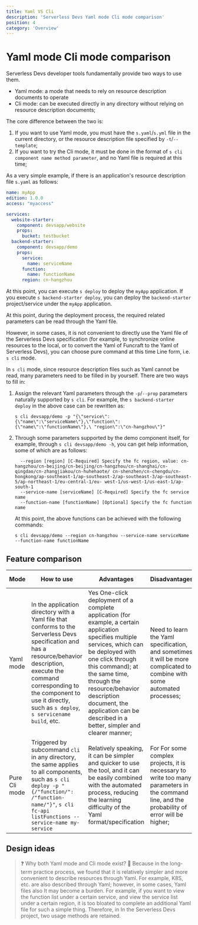 ```yaml
---
title: Yaml VS Cli
description: 'Serverless Devs Yaml mode Cli mode comparison'
position: 4
category: 'Overview'
---
```


# Yaml mode Cli mode comparison

Serverless Devs developer tools fundamentally provide two ways to use them.
- Yaml mode: a mode that needs to rely on resource description documents to operate
- Cli mode: can be executed directly in any directory without relying on resource description documents;

The core difference between the two is:

1. If you want to use Yaml mode, you must have the `s.yaml`/`s.yml` file in the current directory, or the resource description file specified by `-t`/`--template`;
2. If you want to try the Cli mode, it must be done in the format of `s cli component name method parameter`, and no Yaml file is required at this time;

As a very simple example, if there is an application's resource description file `s.yaml` as follows:

````yaml
name: myApp
edition: 1.0.0
access: "myaccess"

services:
  website-starter:
    component: devsapp/website
    props:
      bucket: testbucket
  backend-starter:
    component: devsapp/demo
    props:
      service:
        name: serviceName
      function:
        name: functionName
      region: cn-hangzhou
````

At this point, you can execute `s deploy` to deploy the `myApp` application. If you execute `s backend-starter deploy`, you can deploy the `backend-starter` project/service under the `myApp` application.

At this point, during the deployment process, the required related parameters can be read through the Yaml file.

However, in some cases, it is not convenient to directly use the Yaml file of the Serverless Devs specification (for example, to synchronize online resources to the local, or to convert the Yaml of Funcraft to the Yaml of Serverless Devs), you can choose pure command at this time Line form, i.e. `s cli` mode.

In `s cli` mode, since resource description files such as Yaml cannot be read, many parameters need to be filled in by yourself. There are two ways to fill in:

1. Assign the relevant Yaml parameters through the `-p`/`--prop` parameters naturally supported by `s cli`. For example, the `s backend-starter deploy` in the above case can be rewritten as:
    ```shell script
    s cli devsapp/demo -p "{\"service\":{\"name\":\"serviceName\"},\"function\":{\"name\":\"functionName\"},\ "region\":\"cn-hangzhou\"}"
    ````
2. Through some parameters supported by the demo component itself, for example, through `s cli devsapp/demo -h`, you can get help information, some of which are as follows:
    ```shell script
      --region [region] [C-Required] Specify the fc region, value: cn-hangzhou/cn-beijing/cn-beijing/cn-hangzhou/cn-shanghai/cn-qingdao/cn-zhangjiakou/cn-huhehaote/ cn-shenzhen/cn-chengdu/cn-hongkong/ap-southeast-1/ap-southeast-2/ap-southeast-3/ap-southeast-5/ap-northeast-1/eu-central-1/eu- west-1/us-west-1/us-east-1/ap-south-1
      --service-name [serviceName] [C-Required] Specify the fc service name
      --function-name [functionName] [Optional] Specify the fc function name
    ````
    At this point, the above functions can be achieved with the following commands:
    ```shell script
    s cli devsapp/demo --region cn-hangzhou --service-name serviceName --function-name functionName
    ````

## Feature comparison

| Mode | How to use | Advantages | Disadvantages | Applicable scenarios |
| --- | --- | --- | --- | --- |
| Yaml mode | In the application directory with a Yaml file that conforms to the Serverless Devs specification and has a resource/behavior description, execute the command corresponding to the component to use it directly, such as `s deploy`, `s servicename build`, etc. | Yes One-click deployment of a complete application (for example, a certain application specifies multiple services, which can be deployed with one click through this command); at the same time, through the resource/behavior description document, the application can be described in a better, simpler and clearer manner; | Need to learn the Yaml specification, and sometimes it will be more complicated to combine with some automated processes; | Operations such as deployment, operation and maintenance, especially batch operations are more suitable; |
| Pure Cli mode | Triggered by subcommand `cli` in any directory, the same applies to all components, such as `s cli deploy -p "{/"function/": /"function-name/"}"`, `s cli fc-api listFunctions --service-name my-service` | Relatively speaking, it can be simpler and quicker to use the tool, and it can be easily combined with the automated process, reducing the learning difficulty of the Yaml format/specification | For For some complex projects, it is necessary to write too many parameters in the command line, and the probability of error will be higher; | More suitable for project management, self-directed operation |

## Design ideas

> ❓ Why both Yaml mode and Cli mode exist?
> 💬 Because in the long-term practice process, we found that it is relatively simpler and more convenient to describe resources through Yaml. For example, K8S, etc. are also described through Yaml; however, in some cases, Yaml files also It may become a burden. For example, if you want to view the function list under a certain service, and view the service list under a certain region, it is too bloated to complete an additional Yaml file for such a simple thing. Therefore, in In the Serverless Devs project, two usage methods are retained.